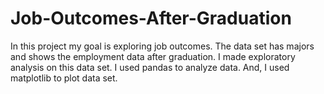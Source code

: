 # Job-Outcomes-After-Graduation

In this project my goal is exploring job outcomes. The data set has majors and shows the employment data after graduation. I made exploratory analysis on this data set. I used pandas to analyze data. And, I used matplotlib to plot data set.
